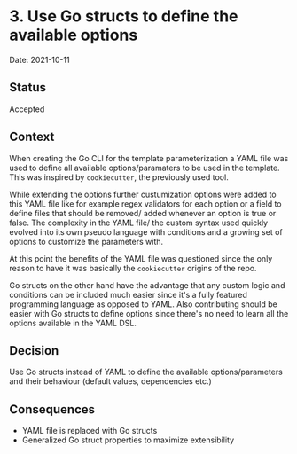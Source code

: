 # 3. Use Go structs to define the available options

Date: 2021-10-11

## Status

Accepted

## Context

When creating the Go CLI for the template parameterization a YAML file was used to define all available options/paramaters to be used in the template.
This was inspired by `cookiecutter`, the previously used tool.

While extending the options further custumization options were added to this YAML file like for example regex validators for each option or a field to define files that should be removed/ added whenever an option is true or false. The complexity in the YAML file/ the custom syntax used quickly evolved into its own pseudo language with conditions and a growing set of options to customize the parameters with.

At this point the benefits of the YAML file was questioned since the only reason to have it was basically the `cookiecutter` origins of the repo.

Go structs on the other hand have the advantage that any custom logic and conditions can be included much easier since it's a fully featured programming language as opposed to YAML.
Also contributing should be easier with Go structs to define options since there's no need to learn all the options available in the YAML DSL.

## Decision

Use Go structs instead of YAML to define the available options/parameters and their behaviour (default values, dependencies etc.)

## Consequences

- YAML file is replaced with Go structs
- Generalized Go struct properties to maximize extensibility
